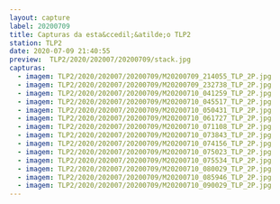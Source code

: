 ```yaml
---
layout: capture
label: 20200709
title: Capturas da esta&ccedil;&atilde;o TLP2
station: TLP2
date: 2020-07-09 21:40:55
preview:  TLP2/2020/202007/20200709/stack.jpg
capturas:
  - imagem: TLP2/2020/202007/20200709/M20200709_214055_TLP_2P.jpg
  - imagem: TLP2/2020/202007/20200709/M20200709_232738_TLP_2P.jpg
  - imagem: TLP2/2020/202007/20200709/M20200710_041259_TLP_2P.jpg
  - imagem: TLP2/2020/202007/20200709/M20200710_045517_TLP_2P.jpg
  - imagem: TLP2/2020/202007/20200709/M20200710_050431_TLP_2P.jpg
  - imagem: TLP2/2020/202007/20200709/M20200710_061727_TLP_2P.jpg
  - imagem: TLP2/2020/202007/20200709/M20200710_071108_TLP_2P.jpg
  - imagem: TLP2/2020/202007/20200709/M20200710_073843_TLP_2P.jpg
  - imagem: TLP2/2020/202007/20200709/M20200710_074156_TLP_2P.jpg
  - imagem: TLP2/2020/202007/20200709/M20200710_075023_TLP_2P.jpg
  - imagem: TLP2/2020/202007/20200709/M20200710_075534_TLP_2P.jpg
  - imagem: TLP2/2020/202007/20200709/M20200710_080029_TLP_2P.jpg
  - imagem: TLP2/2020/202007/20200709/M20200710_085946_TLP_2P.jpg
  - imagem: TLP2/2020/202007/20200709/M20200710_090029_TLP_2P.jpg
---
```

